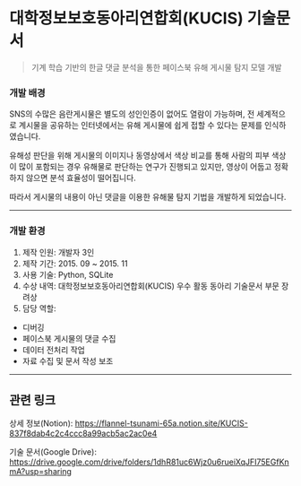 # 대학정보보호동아리연합회(KUCIS) 기술문서
 
>기계 학습 기반의 한글 댓글 분석을 통한 페이스북 유해 게시물 탐지 모델 개발

### 개발 배경

SNS의 수많은 음란게시물은 별도의 성인인증이 없어도 열람이 가능하며, 전 세계적으로 계시물을 공유하는 인터넷에서는 유해 게시물에 쉽게 접할 수 있다는 문제를 인식하였습니다.

유해성 판단을 위해 게시물의 이미지나 동영상에서 색상 비교를 통해 사람의 피부 색상이 많이 포함되는 경우 유해물로 판단하는 연구가 진행되고 있지만, 영상이 어둡고 정확하지 않으면 분석 효율성이 떨어집니다.

따라서 게시물의 내용이 아닌 댓글을 이용한 유해물 탐지 기법을 개발하게 되었습니다.

---

### 개발 환경
1. 제작 인원: 개발자 3인
2. 제작 기간: 2015. 09 ~ 2015. 11
3. 사용 기술: Python, SQLite
4. 수상 내역: 대학정보보호동아리연합회(KUCIS) 우수 활동 동아리 기술문서 부문 장려상
5. 담당 역할:
- 디버깅
- 페이스북 게시물의 댓글 수집
- 데이터 전처리 작업
- 자료 수집 및 문서 작성 보조

---

## 관련 링크

상세 정보(Notion): https://flannel-tsunami-65a.notion.site/KUCIS-837f8dab4c2c4ccc8a99acb5ac2ac0e4

기술 문서(Google Drive): https://drive.google.com/drive/folders/1dhR81uc6Wjz0u6rueiXqJFI75EGfKnmA?usp=sharing


